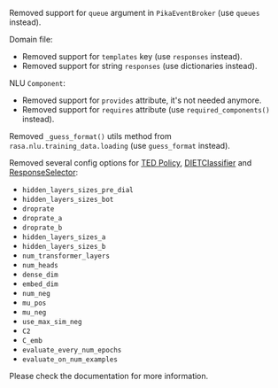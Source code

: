 Removed support for `queue` argument in `PikaEventBroker` (use `queues` instead).

Domain file:
- Removed support for `templates` key (use `responses` instead).
- Removed support for string `responses` (use dictionaries instead).

NLU `Component`:
- Removed support for `provides` attribute, it's not needed anymore.
- Removed support for `requires` attribute (use `required_components()` instead).

Removed `_guess_format()` utils method from `rasa.nlu.training_data.loading` (use `guess_format` instead).

Removed several config options for [TED Policy](./policies#ted-policy), [DIETClassifier](./components/intent-classifiers#dietclassifier) and [ResponseSelector](./components/selectors#responseselector):
- `hidden_layers_sizes_pre_dial`
- `hidden_layers_sizes_bot`
- `droprate`
- `droprate_a`
- `droprate_b`
- `hidden_layers_sizes_a`
- `hidden_layers_sizes_b`
- `num_transformer_layers`
- `num_heads`
- `dense_dim`
- `embed_dim`
- `num_neg`
- `mu_pos`
- `mu_neg`
- `use_max_sim_neg`
- `C2`
- `C_emb`
- `evaluate_every_num_epochs`
- `evaluate_on_num_examples`

Please check the documentation for more information.
